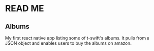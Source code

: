 # READ ME

## Albums

My first react native app listing some of t-swift's albums. It pulls from a JSON object and enables users to buy the albums on amazon. 
